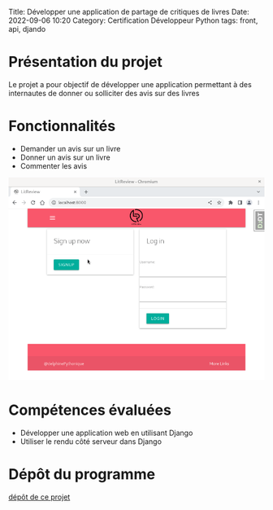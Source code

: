 Title: Développer une application de partage de critiques de livres
Date: 2022-09-06 10:20
Category: Certification Développeur Python
tags: front, api, djando

# Présentation du projet

Le projet a pour objectif de développer une application permettant à des internautes de donner ou solliciter des avis 
sur des livres
# Fonctionnalités

- Demander un avis sur un livre
- Donner un avis sur un livre
- Commenter les avis 

![image](images/application-de-critiques-de-livres.gif)

# Compétences évaluées

- Développer une application web en utilisant Django
- Utiliser le rendu côté serveur dans Django

# Dépôt du programme
[dépôt de ce projet](https://github.com/DelphinePythonique/projet9)

